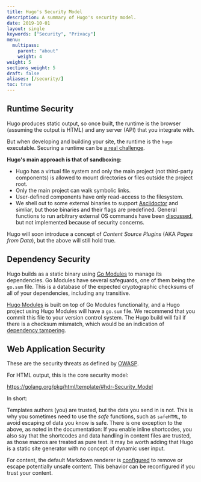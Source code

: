 ```yaml
---
title: Hugo's Security Model
description: A summary of Hugo's security model. 
date: 2019-10-01
layout: single
keywords: ["Security", "Privacy"]
menu:
  multipass:
    parent: "about"
    weight: 4
weight: 5
sections_weight: 5
draft: false
aliases: [/security/]
toc: true
---
```


## Runtime Security

Hugo produces static output, so once built, the runtime is the browser (assuming the output is HTML) and any server (API) that you integrate with.

But when developing and building your site, the runtime is the `hugo` executable. Securing a runtime can be [a real challenge](https://blog.logrocket.com/how-to-protect-your-node-js-applications-from-malicious-dependencies-5f2e60ea08f9/). 

**Hugo's main approach is that of sandboxing:**

* Hugo has a virtual file system and only the main project (not third-party components) is allowed to mount directories or files outside the project root.
* Only the main project can walk symbolic links.
* User-defined components have only read-access to the filesystem.
* We shell out to some external binaries to support [Asciidoctor](/content-management/formats/#list-of-content-formats) and simliar, but those binaries and their flags are predefined. General functions to run arbitrary external OS commands have been [discussed](https://github.com/gohugoio/hugo/issues/796), but not implemented because of security concerns.

Hugo will soon introduce a concept of _Content Source Plugins_ (AKA _Pages from Data_), but the above will still hold true.

## Dependency Security

Hugo builds as a static binary using [Go Modules](https://github.com/golang/go/wiki/Modules) to manage its dependencies. Go Modules have several safeguards, one of them being the `go.sum` file. This is a database of the expected cryptographic checksums of all of your dependencies, including any transitive.

[Hugo Modules](/hugo-modules/) is built on top of Go Modules functionality, and a Hugo project using Hugo Modules will have a `go.sum` file. We recommend that you commit this file to your version control system. The Hugo build will fail if there is a checksum mismatch, which would be an indication of [dependency tampering](https://julienrenaux.fr/2019/12/20/github-actions-security-risk/).

## Web Application Security

These are the security threats as defined by [OWASP](https://en.wikipedia.org/wiki/OWASP).

For HTML output, this is the core security model:

https://golang.org/pkg/html/template/#hdr-Security_Model

In short:

Templates authors (you) are trusted, but the data you send in is not.
This is why you sometimes need to use the _safe_ functions, such as `safeHTML`, to avoid escaping of data you know is safe.
There is one exception to the above, as noted in the documentation: If you enable inline shortcodes, you also say that the shortcodes and data handling in content files are trusted, as those macros are treated as pure text.
It may be worth adding that Hugo is a static site generator with no concept of dynamic user input.

For content, the default Markdown renderer is [configured](/getting-started/configuration-markup) to remove or escape potentially unsafe content. This behavior can be reconfigured if you trust your content.
